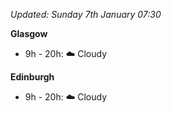 *Updated: Sunday 7th January 07:30*

**Glasgow**

* 9h - 20h: :cloud: Cloudy

**Edinburgh**

* 9h - 20h: :cloud: Cloudy
